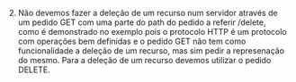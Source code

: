 2. Não devemos fazer a deleção de um recurso num servidor através de um pedido GET
com uma parte do path do pedido a referir /delete, como é demonstrado no exemplo pois
o protocolo HTTP é um protocolo com operações bem definidas e o pedido GET não tem como 
funcionalidade a deleção de um recurso, mas sim pedir a represenação do mesmo. Para a 
deleção de um recurso devemos utilizar o pedido DELETE.